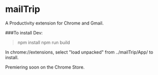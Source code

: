 # mailTrip
A Productivity extension for Chrome and Gmail.

###To install Dev:
>npm install
>npm run build

In chrome://extensions, select "load unpacked" from ../mailTrip/App/ to install.

Premiering soon on the Chrome Store.
